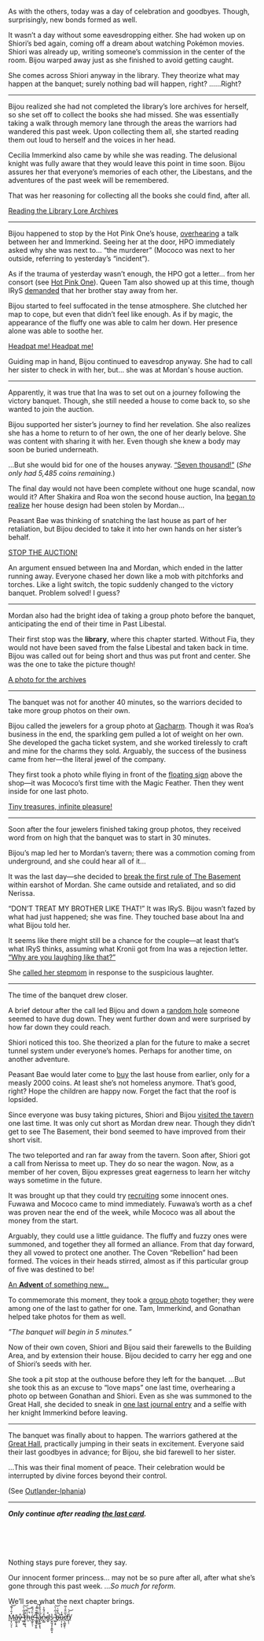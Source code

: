 As with the others, today was a day of celebration and goodbyes. Though, surprisingly, new bonds formed as well.

It wasn’t a day without some eavesdropping either. She had woken up on Shiori’s bed again, coming off a dream about watching Pokémon movies. Shiori was already up, writing someone’s commission in the center of the room. Bijou warped away just as she finished to avoid getting caught.

She comes across Shiori anyway in the library. They theorize what may happen at the banquet; surely nothing bad will happen, right? ……Right?

---

Bijou realized she had not completed the library’s lore archives for herself, so she set off to collect the books she had missed. She was essentially taking a walk through memory lane through the areas the warriors had wandered this past week. Upon collecting them all, she started reading them out loud to herself and the voices in her head.

Cecilia Immerkind also came by while she was reading. The delusional knight was fully aware that they would leave this point in time soon. Bijou assures her that everyone’s memories of each other, the Libestans, and the adventures of the past week will be remembered.

That was her reasoning for collecting all the books she could find, after all.

[Reading the Library Lore Archives](#embed:https://youtu.be/C6kmnHsopgM)

---

Bijou happened to stop by the Hot Pink One’s house, [overhearing](https://youtu.be/C6kmnHsopgM?t=3830) a talk between her and Immerkind. Seeing her at the door, HPO immediately asked why she was next to… “the murderer” (Mococo was next to her outside, referring to yesterday’s “incident”).

As if the trauma of yesterday wasn’t enough, the HPO got a letter… from her consort (see [Hot Pink One](#node:irys)). Queen Tam also showed up at this time, though IRyS [demanded](https://youtu.be/C6kmnHsopgM?t=4028) that her brother stay away from her.

Bijou started to feel suffocated in the tense atmosphere. She clutched her map to cope, but even that didn’t feel like enough. As if by magic, the appearance of the fluffy one was able to calm her down. Her presence alone was able to soothe her.

[Headpat me! Headpat me!](https://youtu.be/C6kmnHsopgM?t=4066)

Guiding map in hand, Bijou continued to eavesdrop anyway. She had to call her sister to check in with her, but… she was at Mordan's house auction.

---

Apparently, it was true that Ina was to set out on a journey following the victory banquet. Though, she still needed a house to come back to, so she wanted to join the auction.

Bijou supported her sister’s journey to find her revelation. She also realizes she has a home to return to of her own, the one of her dearly belove. She was content with sharing it with her. Even though she knew a body may soon be buried underneath.

…But she would bid for one of the houses anyway. [“Seven thousand!”](https://youtu.be/C6kmnHsopgM?t=4531) (_She only had 5,485 coins remaining._)

The final day would not have been complete without one huge scandal, now would it? After Shakira and Roa won the second house auction, Ina [began to realize](https://youtu.be/C6kmnHsopgM?t=46806) her house design had been stolen by Mordan…

Peasant Bae was thinking of snatching the last house as part of her retaliation, but Bijou decided to take it into her own hands on her sister’s behalf.

[STOP THE AUCTION!](#embed:https://youtu.be/C6kmnHsopgM?t=4820)

An argument ensued between Ina and Mordan, which ended in the latter running away. Everyone chased her down like a mob with pitchforks and torches. Like a light switch, the topic suddenly changed to the victory banquet. Problem solved! I guess?

---

Mordan also had the bright idea of taking a group photo before the banquet, anticipating the end of their time in Past Libestal.

Their first stop was the **library**, where this chapter started. Without Fia, they would not have been saved from the false Libestal and taken back in time. Bijou was called out for being short and thus was put front and center. She was the one to take the picture though!

[A photo for the archives](https://youtu.be/C6kmnHsopgM?t=5062)

---

The banquet was not for another 40 minutes, so the warriors decided to take more group photos on their own.

Bijou called the jewelers for a group photo at [Gacharm](https://youtu.be/C6kmnHsopgM?t=5232). Though it was Roa’s business in the end, the sparkling gem pulled a lot of weight on her own. She developed the gacha ticket system, and she worked tirelessly to craft and mine for the charms they sold. Arguably, the success of the business came from her—the literal jewel of the company.

They first took a photo while flying in front of the [floating sign](https://youtu.be/C6kmnHsopgM?t=5442) above the shop—it was Mococo’s first time with the Magic Feather. Then they went inside for one last photo.

[Tiny treasures, infinite pleasure!](https://youtu.be/C6kmnHsopgM?t=5552)

---

Soon after the four jewelers finished taking group photos, they received word from on high that the banquet was to start in 30 minutes.

Bijou’s map led her to Mordan’s tavern; there was a commotion coming from underground, and she could hear all of it…

It was the last day—she decided to [break the first rule of The Basement](https://youtu.be/C6kmnHsopgM?t=5625) within earshot of Mordan. She came outside and retaliated, and so did Nerissa.

“DON’T TREAT MY BROTHER LIKE THAT!” It was IRyS. Bijou wasn’t fazed by what had just happened; she was fine. They touched base about Ina and what Bijou told her.

It seems like there might still be a chance for the couple—at least that’s what IRyS thinks, assuming what Kronii got from Ina was a rejection letter. [“Why are you laughing like that?”](https://youtu.be/C6kmnHsopgM?t=5728)

She [called her stepmom](https://youtu.be/C6kmnHsopgM?t=5854) in response to the suspicious laughter.

---

The time of the banquet drew closer.

A brief detour after the call led Bijou and down a [random hole](https://youtu.be/C6kmnHsopgM?t=5970) someone seemed to have dug down. They went further down and were surprised by how far down they could reach.

Shiori noticed this too. She theorized a plan for the future to make a secret tunnel system under everyone’s homes. Perhaps for another time, on another adventure.

Peasant Bae would later come to [buy](https://youtu.be/C6kmnHsopgM?t=6257) the last house from earlier, only for a measly 2000 coins. At least she’s not homeless anymore. That’s good, right? Hope the children are happy now. Forget the fact that the roof is lopsided.

Since everyone was busy taking pictures, Shiori and Bijou [visited the tavern](https://youtu.be/C6kmnHsopgM?t=6508) one last time. It was only cut short as Mordan drew near. Though they didn’t get to see The Basement, their bond seemed to have improved from their short visit.

The two teleported and ran far away from the tavern. Soon after, Shiori got a call from Nerissa to meet up. They do so near the wagon. Now, as a member of her coven, Bijou expresses great eagerness to learn her witchy ways sometime in the future.

It was brought up that they could try [recruiting](https://youtu.be/C6kmnHsopgM?t=6725) some innocent ones. Fuwawa and Mococo came to mind immediately. Fuwawa’s worth as a chef was proven near the end of the week, while Mococo was all about the money from the start.

Arguably, they could use a little guidance. The fluffy and fuzzy ones were summoned, and together they all formed an alliance. From that day forward, they all vowed to protect one another. The Coven “Rebellion” had been formed. The voices in their heads stirred, almost as if this particular group of five was destined to be!

[An **Advent** of something new…](https://youtu.be/C6kmnHsopgM?t=6784)

To commemorate this moment, they took a [group photo](https://youtu.be/C6kmnHsopgM?t=6895) together; they were among one of the last to gather for one. Tam, Immerkind, and Gonathan helped take photos for them as well.

_”The banquet will begin in 5 minutes.”_

Now of their own coven, Shiori and Bijou said their farewells to the Building Area, and by extension their house. Bijou decided to carry her egg and one of Shiori’s seeds with her.

She took a pit stop at the outhouse before they left for the banquet. …But she took this as an excuse to “love maps” one last time, overhearing a photo op between Gonathan and Shiori. Even as she was summoned to the Great Hall, she decided to sneak in [one last journal entry](https://youtu.be/C6kmnHsopgM?t=7324) and a selfie with her knight Immerkind before leaving.

---

The banquet was finally about to happen. The warriors gathered at the [Great Hall](https://youtu.be/C6kmnHsopgM?t=7428), practically jumping in their seats in excitement. Everyone said their last goodbyes in advance; for Bijou, she bid farewell to her sister.

…This was their final moment of peace. Their celebration would be interrupted by divine forces beyond their control.

(See [Outlander-Iphania](#edge:iphania-outlander))

---

**_Only continue after reading [the last card](#node:fia)._**

\
\
\
\
Nothing stays pure forever, they say.

Our innocent former princess… may not be so pure after all, after what she’s gone through this past week. _...So much for reform._

We’ll see what the next chapter brings.

[M̷͕͎̤͔̒̄͗́͊͝ͅā̵̧̺̙̞̭y̷͕̐ ̶̫̺̝̥̐͗̃͑̀͝t̷̯̦͔̥͉̋̈́͘h̴͕͐̀̅̚͝e̵̛̬̲̙̠̜͗̏̈́̑̄ ̵̨̨͉͈̩͍̐͊͛l̴̩͇͒́̿̓͘͜͝ǎ̷͓̙̬͕̝͉͆̈́̊̄̓n̵̙̻͒̈́̐͐d̴̲̬̊s͕̱̫̘͓͕̼͍͙͐ ̶̫̺̝̥̐͗̃͑̀͝b̶̥̅͛̆͑͘̕u̵̩̩̣͙͎͊̾r̸̹͉̳̯̙̹͛̅̈̐͗͂n̸̡̦̜̎̈́͝](#embed:https://youtu.be/C6kmnHsopgM?t=8151)
